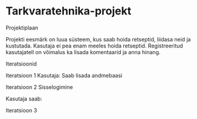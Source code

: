 # Tarkvaratehnika-projekt

Projektiplaan

Projekti eesmärk on luua süsteem, kus saab hoida retseptid, liidasa neid ja kustutada. 
Kasutaja ei pea enam meeles hoida retseptid. 
Registreeritud kasutajatell on võimalus ka lisada komentaarid ja anna hinang. 

Iteratsioonid

Iteratsioon 1
Kasutaja:
Saab lisada andmebaasi 

Iteratsioon 2
Sisselogimine 

Kasutaja saab:

Iteratsioon 3

